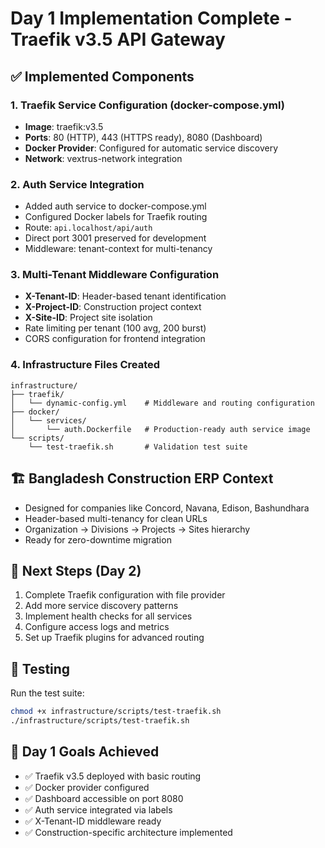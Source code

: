 # Day 1 Implementation Complete - Traefik v3.5 API Gateway

## ✅ Implemented Components

### 1. Traefik Service Configuration (docker-compose.yml)
- **Image**: traefik:v3.5
- **Ports**: 80 (HTTP), 443 (HTTPS ready), 8080 (Dashboard)
- **Docker Provider**: Configured for automatic service discovery
- **Network**: vextrus-network integration

### 2. Auth Service Integration
- Added auth service to docker-compose.yml
- Configured Docker labels for Traefik routing
- Route: `api.localhost/api/auth`
- Direct port 3001 preserved for development
- Middleware: tenant-context for multi-tenancy

### 3. Multi-Tenant Middleware Configuration
- **X-Tenant-ID**: Header-based tenant identification
- **X-Project-ID**: Construction project context
- **X-Site-ID**: Project site isolation
- Rate limiting per tenant (100 avg, 200 burst)
- CORS configuration for frontend integration

### 4. Infrastructure Files Created
```
infrastructure/
├── traefik/
│   └── dynamic-config.yml    # Middleware and routing configuration
├── docker/
│   └── services/
│       └── auth.Dockerfile   # Production-ready auth service image
└── scripts/
    └── test-traefik.sh       # Validation test suite
```

## 🏗️ Bangladesh Construction ERP Context
- Designed for companies like Concord, Navana, Edison, Bashundhara
- Header-based multi-tenancy for clean URLs
- Organization → Divisions → Projects → Sites hierarchy
- Ready for zero-downtime migration

## 🚀 Next Steps (Day 2)
1. Complete Traefik configuration with file provider
2. Add more service discovery patterns
3. Implement health checks for all services
4. Configure access logs and metrics
5. Set up Traefik plugins for advanced routing

## 📝 Testing
Run the test suite:
```bash
chmod +x infrastructure/scripts/test-traefik.sh
./infrastructure/scripts/test-traefik.sh
```

## 🎯 Day 1 Goals Achieved
- ✅ Traefik v3.5 deployed with basic routing
- ✅ Docker provider configured
- ✅ Dashboard accessible on port 8080
- ✅ Auth service integrated via labels
- ✅ X-Tenant-ID middleware ready
- ✅ Construction-specific architecture implemented
